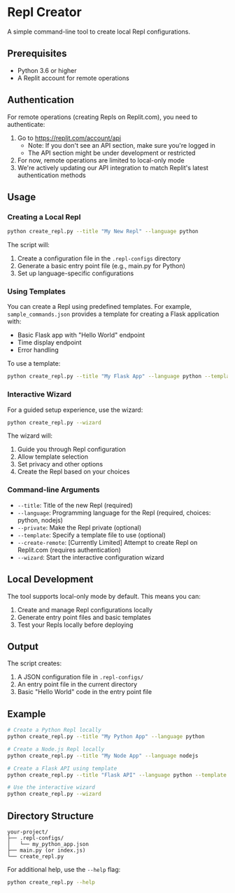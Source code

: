 # Repl Creator

A simple command-line tool to create local Repl configurations.

## Prerequisites

- Python 3.6 or higher
- A Replit account for remote operations

## Authentication

For remote operations (creating Repls on Replit.com), you need to authenticate:

1. Go to https://replit.com/account/api
   - Note: If you don't see an API section, make sure you're logged in
   - The API section might be under development or restricted
2. For now, remote operations are limited to local-only mode
3. We're actively updating our API integration to match Replit's latest authentication methods

## Usage

### Creating a Local Repl

```bash
python create_repl.py --title "My New Repl" --language python
```

The script will:
1. Create a configuration file in the `.repl-configs` directory
2. Generate a basic entry point file (e.g., main.py for Python)
3. Set up language-specific configurations

### Using Templates

You can create a Repl using predefined templates. For example, `sample_commands.json` provides a template for creating a Flask application with:
- Basic Flask app with "Hello World" endpoint
- Time display endpoint
- Error handling

To use a template:
```bash
python create_repl.py --title "My Flask App" --language python --template sample_commands.json
```

### Interactive Wizard

For a guided setup experience, use the wizard:
```bash
python create_repl.py --wizard
```

The wizard will:
1. Guide you through Repl configuration
2. Allow template selection
3. Set privacy and other options
4. Create the Repl based on your choices

### Command-line Arguments

- `--title`: Title of the new Repl (required)
- `--language`: Programming language for the Repl (required, choices: python, nodejs)
- `--private`: Make the Repl private (optional)
- `--template`: Specify a template file to use (optional)
- `--create-remote`: [Currently Limited] Attempt to create Repl on Replit.com (requires authentication)
- `--wizard`: Start the interactive configuration wizard

## Local Development

The tool supports local-only mode by default. This means you can:
1. Create and manage Repl configurations locally
2. Generate entry point files and basic templates
3. Test your Repls locally before deploying

## Output

The script creates:
1. A JSON configuration file in `.repl-configs/`
2. An entry point file in the current directory
3. Basic "Hello World" code in the entry point file

## Example

```bash
# Create a Python Repl locally
python create_repl.py --title "My Python App" --language python

# Create a Node.js Repl locally
python create_repl.py --title "My Node App" --language nodejs

# Create a Flask API using template
python create_repl.py --title "Flask API" --language python --template sample_commands.json

# Use the interactive wizard
python create_repl.py --wizard
```

## Directory Structure

```
your-project/
├── .repl-configs/
│   └── my_python_app.json
├── main.py (or index.js)
└── create_repl.py
```

For additional help, use the `--help` flag:
```bash
python create_repl.py --help